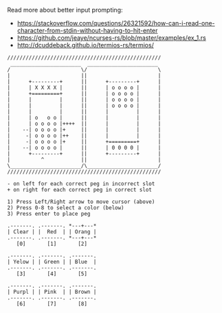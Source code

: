 Read more about better input prompting:

* https://stackoverflow.com/questions/26321592/how-can-i-read-one-character-from-stdin-without-having-to-hit-enter
* https://github.com/jeaye/ncurses-rs/blob/master/examples/ex_1.rs
* http://dcuddeback.github.io/termios-rs/termios/

```
//////////////////////////////////////////////////
 _______________________  _______________________
/                       \/                       \
|                       ||                       |
|      +---------+      ||      +---------+      |
|      | X X X X |      ||      | o o o o |      |
|      +=========+      ||      | o o o o |      |
|      |         |      ||      | o o o o |      |
|      |         |      ||      | o o o o |      |
|      |         |      ||      |         |      |
|      | o   o o |      ||      |         |      |
|      | o o o o |++++  ||      |         |      |
|    --| o o o o |+     ||      |         |      |
|     -| o o o o |++    ||      |         |      |
|     -| o o o o |+     ||      +=========+      |
|    --| o o o o |      ||      | 0 0 0 0 |      |
|      +---------+      ||      +---------+      |
|          ^            ||                       |
\_______________________/\_______________________/
//////////////////////////////////////////////////

- on left for each correct peg in incorrect slot
+ on right for each correct peg in correct slot

1) Press Left/Right arrow to move cursor (above)
2) Press 0-8 to select a color (below)
3) Press enter to place peg

.-------. .-------. *---+---*
| Clear | |  Red  | | Orang |
.-------. .-------. *---+---*
   [0]       [1]       [2]

.-------. .-------. .-------.
| Yelow | | Green | | Blue  |
.-------. .-------. .-------.
   [3]       [4]       [5]

.-------. .-------. .-------.
| Purpl | | Pink  | | Brown |
.-------. .-------. .-------.
   [6]       [7]       [8]
```

